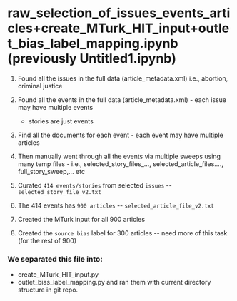 # raw_selection_of_issues_events_articles+create_MTurk_HIT_input+outlet_bias_label_mapping.ipynb (previously Untitled1.ipynb)

1. Found all the issues in the full data (article_metadata.xml) i.e., abortion, criminal justice
2. Found all the events in the full data (article_metadata.xml) - each issue may have multiple events
    - stories are just events
3. Find all the documents for each event - each event may have multiple articles

4. Then manually went through all the events via multiple sweeps using many temp files - i.e., selected_story_files_..., selected_article_files...., full_story_sweep,... etc

5. Curated `414 events/stories` from selected `issues`          -- `selected_story_file_v2.txt`
6. The 414 events has `900 articles`                            -- `selected_article_file_v2.txt`


7. Created the MTurk input for all 900 articles
8. Created the `source bias` label for 300 articles 
    -- need more of this task (for the rest of 900)


### We separated this file into:
- create_MTurk_HIT_input.py
- outlet_bias_label_mapping.py
and ran them with current directory structure in git repo.
